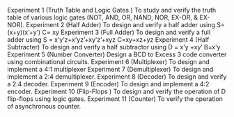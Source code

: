 Experiment 1 (Truth Table and Logic Gates )
To study and verify the truth table of various logic gates (NOT, AND,
OR, NAND, NOR, EX-OR, & EX-NOR).
Experiment 2 (Half Adder)
To design and verify a half adder using S= (x+y)(x’+y’) C= xy
Experiment 3 (Full Adder)
To design and verify a full adder using
S = x’y’z+x’yz’+xy’z’+xyz C=xy+xz+yz
Experiment 4 (Half Subtracter)
To design and verify a half subtractor using D = x’y +xy’ B=x’y
Experiment 5 (Number Converter)
Design a BCD to Excess 3 code converter using combinational
circuits.
Experiment 6 (Multiplexer)
To design and implement a 4:1 multiplexer
Experiment 7 (Demultiplexer)
To design and implement a 2:4 demultiplexer.
Experiment 8 (Decoder)
To design and verify a 2:4 decoder. 
Experiment 9 (Encoder)
To design and implement a 4:2 encoder.
Experiment 10 (Flip-Flops )
To design and verify the operation of D flip-flops using logic gates.
Experiment 11 (Counter)
To verify the operation of asynchronous counter.
